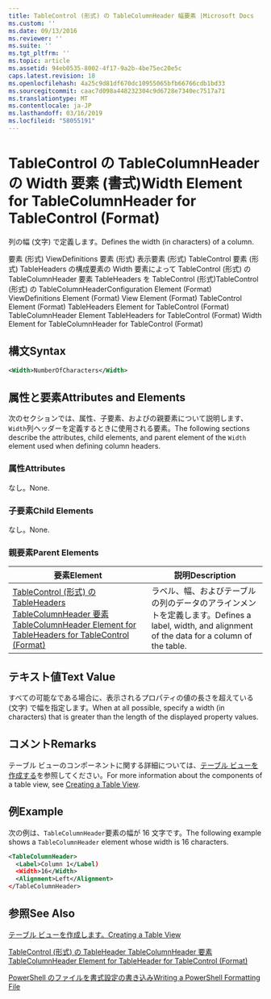 ```yaml
---
title: TableControl (形式) の TableColumnHeader 幅要素 |Microsoft Docs
ms.custom: ''
ms.date: 09/13/2016
ms.reviewer: ''
ms.suite: ''
ms.tgt_pltfrm: ''
ms.topic: article
ms.assetid: 94eb0535-8002-4f17-9a2b-4be75ec20e5c
caps.latest.revision: 18
ms.openlocfilehash: 4a25c9d81df670dc10955065bfb66766cdb1bd33
ms.sourcegitcommit: caac7d098a448232304c9d6728e7340ec7517a71
ms.translationtype: MT
ms.contentlocale: ja-JP
ms.lasthandoff: 03/16/2019
ms.locfileid: "58055191"
---
```

# <a name="width-element-for-tablecolumnheader-for-tablecontrol-format"></a><span data-ttu-id="c3aa6-102">TableControl の TableColumnHeader の Width 要素 (書式)</span><span class="sxs-lookup"><span data-stu-id="c3aa6-102">Width Element for TableColumnHeader for TableControl (Format)</span></span>

<span data-ttu-id="c3aa6-103">列の幅 (文字) で定義します。</span><span class="sxs-lookup"><span data-stu-id="c3aa6-103">Defines the width (in characters) of a column.</span></span>

<span data-ttu-id="c3aa6-104">要素 (形式) ViewDefinitions 要素 (形式) 表示要素 (形式) TableControl 要素 (形式) TableHeaders の構成要素の Width 要素によって TableControl (形式) の TableColumnHeader 要素 TableHeaders を TableControl (形式)TableControl (形式) の TableColumnHeader</span><span class="sxs-lookup"><span data-stu-id="c3aa6-104">Configuration Element (Format) ViewDefinitions Element (Format) View Element (Format) TableControl Element (Format) TableHeaders Element for TableControl (Format) TableColumnHeader Element TableHeaders for TableControl (Format) Width Element for TableColumnHeader for TableControl (Format)</span></span>

## <a name="syntax"></a><span data-ttu-id="c3aa6-105">構文</span><span class="sxs-lookup"><span data-stu-id="c3aa6-105">Syntax</span></span>

```xml
<Width>NumberOfCharacters</Width>
```

## <a name="attributes-and-elements"></a><span data-ttu-id="c3aa6-106">属性と要素</span><span class="sxs-lookup"><span data-stu-id="c3aa6-106">Attributes and Elements</span></span>

<span data-ttu-id="c3aa6-107">次のセクションでは、属性、子要素、およびの親要素について説明します、`Width`列ヘッダーを定義するときに使用される要素。</span><span class="sxs-lookup"><span data-stu-id="c3aa6-107">The following sections describe the attributes, child elements, and parent element of the `Width` element used when defining column headers.</span></span>

### <a name="attributes"></a><span data-ttu-id="c3aa6-108">属性</span><span class="sxs-lookup"><span data-stu-id="c3aa6-108">Attributes</span></span>

<span data-ttu-id="c3aa6-109">なし。</span><span class="sxs-lookup"><span data-stu-id="c3aa6-109">None.</span></span>

### <a name="child-elements"></a><span data-ttu-id="c3aa6-110">子要素</span><span class="sxs-lookup"><span data-stu-id="c3aa6-110">Child Elements</span></span>

<span data-ttu-id="c3aa6-111">なし。</span><span class="sxs-lookup"><span data-stu-id="c3aa6-111">None.</span></span>

### <a name="parent-elements"></a><span data-ttu-id="c3aa6-112">親要素</span><span class="sxs-lookup"><span data-stu-id="c3aa6-112">Parent Elements</span></span>

|<span data-ttu-id="c3aa6-113">要素</span><span class="sxs-lookup"><span data-stu-id="c3aa6-113">Element</span></span>|<span data-ttu-id="c3aa6-114">説明</span><span class="sxs-lookup"><span data-stu-id="c3aa6-114">Description</span></span>|
|-------------|-----------------|
|[<span data-ttu-id="c3aa6-115">TableControl (形式) の TableHeaders TableColumnHeader 要素</span><span class="sxs-lookup"><span data-stu-id="c3aa6-115">TableColumnHeader Element for TableHeaders for TableControl (Format)</span></span>](./tablecolumnheader-element-format.md)|<span data-ttu-id="c3aa6-116">ラベル、幅、およびテーブルの列のデータのアラインメントを定義します。</span><span class="sxs-lookup"><span data-stu-id="c3aa6-116">Defines a label, width, and alignment of the data for a column of the table.</span></span>|

## <a name="text-value"></a><span data-ttu-id="c3aa6-117">テキスト値</span><span class="sxs-lookup"><span data-stu-id="c3aa6-117">Text Value</span></span>

<span data-ttu-id="c3aa6-118">すべての可能なである場合に、表示されるプロパティの値の長さを超えている (文字) で幅を指定します。</span><span class="sxs-lookup"><span data-stu-id="c3aa6-118">When at all possible, specify a width (in characters) that is greater than the length of the displayed property values.</span></span>

## <a name="remarks"></a><span data-ttu-id="c3aa6-119">コメント</span><span class="sxs-lookup"><span data-stu-id="c3aa6-119">Remarks</span></span>

<span data-ttu-id="c3aa6-120">テーブル ビューのコンポーネントに関する詳細については、[テーブル ビューを作成する](./creating-a-table-view.md)を参照してください。</span><span class="sxs-lookup"><span data-stu-id="c3aa6-120">For more information about the components of a table view, see [Creating a Table View](./creating-a-table-view.md).</span></span>

## <a name="example"></a><span data-ttu-id="c3aa6-121">例</span><span class="sxs-lookup"><span data-stu-id="c3aa6-121">Example</span></span>

<span data-ttu-id="c3aa6-122">次の例は、`TableColumnHeader`要素の幅が 16 文字です。</span><span class="sxs-lookup"><span data-stu-id="c3aa6-122">The following example shows a `TableColumnHeader` element whose width is 16 characters.</span></span>

```xml
<TableColumnHeader>
  <Label>Column 1</Label)
  <Width>16</Width>
  <Alignment>Left</Alignment>
</TableColumnHeader>
```

## <a name="see-also"></a><span data-ttu-id="c3aa6-123">参照</span><span class="sxs-lookup"><span data-stu-id="c3aa6-123">See Also</span></span>

[<span data-ttu-id="c3aa6-124">テーブル ビューを作成します。</span><span class="sxs-lookup"><span data-stu-id="c3aa6-124">Creating a Table View</span></span>](./creating-a-table-view.md)

[<span data-ttu-id="c3aa6-125">TableControl (形式) の TableHeader TableColumnHeader 要素</span><span class="sxs-lookup"><span data-stu-id="c3aa6-125">TableColumnHeader Element for TableHeader for TableControl (Format)</span></span>](./tablecolumnheader-element-format.md)

[<span data-ttu-id="c3aa6-126">PowerShell のファイルを書式設定の書き込み</span><span class="sxs-lookup"><span data-stu-id="c3aa6-126">Writing a PowerShell Formatting File</span></span>](./writing-a-powershell-formatting-file.md)
